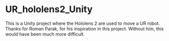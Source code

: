 # UR_hololens2_Unity
This is a Unity project where the Hololens 2 are used to move a UR robot. Thanks for Roman Parak, for his inspiration in this project. Without him, this would have been much more difficult. 
